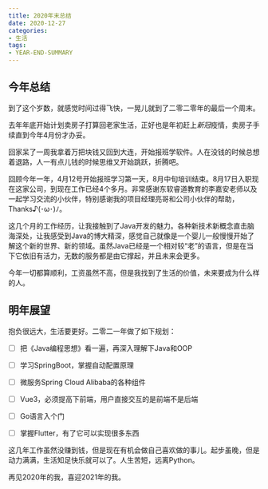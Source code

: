 ```yaml
---
title: 2020年末总结
date: 2020-12-27
categories:
- 生活
tags:
- YEAR-END-SUMMARY
---
```


## 今年总结

到了这个岁数，就感觉时间过得飞快，一晃儿就到了二零二零年的最后一个周末。

去年年底开始计划卖房子打算回老家生活，正好也是年初赶上*新冠*疫情，卖房子手续直到今年4月份才办妥。

回家呆了一周我拿着万把块钱又回到大连，开始报班学软件。人在没钱的时候总想着退路，人一有点儿钱的时候思维又开始跳跃，折腾吧。



回顾今年一年，4月12号开始报班学习第一天，8月中旬培训结束。8月17日入职现在这家公司，到现在工作已经4个多月。非常感谢东软睿道教育的李嘉安老师以及一起学习交流的小伙伴，特别感谢我的项目经理亮哥和公司小伙伴的帮助，Thanks♪(･ω･)ﾉ。

 

这几个月的工作经历，让我接触到了Java开发的魅力。各种新技术新概念直击脑海深处，让我感受到Java的博大精深，感觉自己就像是一个婴儿一般慢慢开始了解这个新的世界、新的领域。虽然Java已经是一个相对较“老”的语言，但是在当下它依旧有活力，无数的服务都是由它撑起，并且未来会更多。

 

今年一切都算顺利，工资虽然不高，但是我找到了生活的价值，未来要成为什么样的人。



## 明年展望

抱负很远大，生活要更好。二零二一年做了如下规划：

- [ ] 把《Java编程思想》看一遍，再深入理解下Java和OOP
- [ ] 学习SpringBoot，掌握自动配置原理
- [ ] 微服务Spring Cloud Alibaba的各种组件
- [ ] Vue3，必须提高下前端，用户直接交互的是前端不是后端
- [ ] Go语言入个门
- [ ] 掌握Flutter，有了它可以实现很多东西



这几年工作虽然没赚到钱，但是现在有机会做自己喜欢做的事儿。起步虽晚，但是动力满满，生活知足快乐就可以了。人生苦短，远离Python。

再见2020年的我，喜迎2021年的我。
